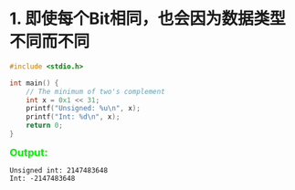 # 1. 即使每个Bit相同，也会因为数据类型不同而不同
```c++
#include <stdio.h>

int main() {
    // The minimum of two's complement 
    int x = 0x1 << 31;
    printf("Unsigned: %u\n", x);
    printf("Int: %d\n", x);
    return 0;
}
```
<font color="gree" size="4"><b>Output:</b></font>
```shell
Unsigned int: 2147483648
Int: -2147483648
```